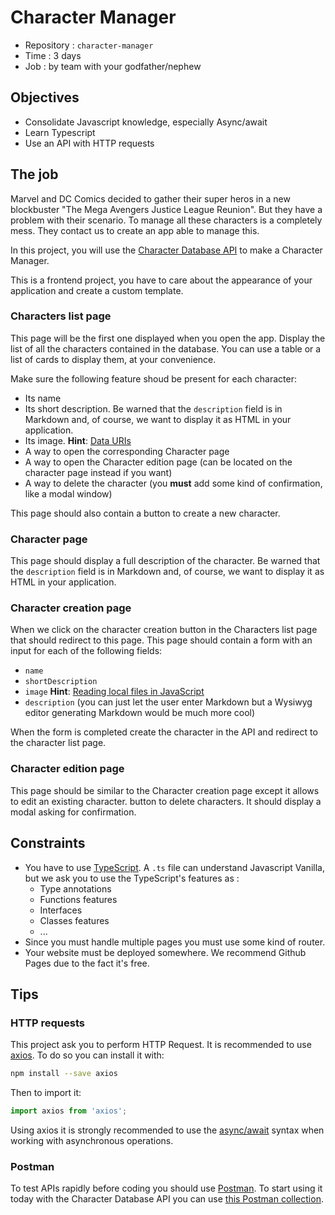 # Character Manager

- Repository : `character-manager`
- Time : 3 days
- Job : by team with your godfather/nephew

## Objectives 

- Consolidate Javascript knowledge, especially Async/await
- Learn Typescript
- Use an API with HTTP requests



## The job

Marvel and DC Comics decided to gather their super heros in a new blockbuster "The Mega Avengers Justice League Reunion". But they have a problem with their scenario. To manage all these characters is a completely mess. They contact us to create an app able to manage this.  

In this project, you will use the [Character Database API](https://character-database.becode.xyz/) to make a Character Manager.  
  
This is a frontend project, you have to care about the appearance of your application and create a custom template.

### Characters list page

This page will be the first one displayed when you open the app. Display the list of all the characters contained in the database. You can use a table or a list of cards to display them, at your convenience.

Make sure the following feature shoud be present for each character:

* Its name
* Its short description. Be warned that the `description` field is in Markdown and, of course, we want to display it as HTML in your application.
* Its image. **Hint**: [Data URIs](https://css-tricks.com/data-uris/)
* A way to open the corresponding Character page
* A way to open the Character edition page (can be located on the character page instead if you want)
* A way to delete the character (you **must** add some kind of confirmation, like a modal window)

This page should also contain a button to create a new character.

### Character page

This page should display a full description of the character. Be warned that the `description` field is in Markdown and, of course, we want to display it as HTML in your application.

### Character creation page

When we click on the character creation button in the Characters list page that should redirect to this page. This page should contain a form with an input for each of the following fields:

* `name`
* `shortDescription`
* `image` **Hint**: [Reading local files in JavaScript](https://www.html5rocks.com/en/tutorials/file/dndfiles/)
* `description` (you can just let the user enter Markdown but a Wysiwyg editor generating Markdown would be much more cool)

When the form is completed create the character in the API and redirect to the character list page.

### Character edition page

This page should be similar to the Character creation page except it allows to edit an existing character.
button to delete characters. It should display a modal asking for confirmation.


## Constraints

* You have to use [TypeScript](https://www.typescriptlang.org/). A `.ts` file can understand Javascript Vanilla, but we ask you to use the TypeScript's features as :
	- Type annotations
	- Functions features
	- Interfaces
	- Classes features
	- ...
* Since you must handle multiple pages you must use some kind of router. 
* Your website must be deployed somewhere. We recommend Github Pages due to the fact it's free.

## Tips

### HTTP requests

This project ask you to perform HTTP Request. It is recommended to use [axios](https://github.com/axios/axios). To do so you can install it with:

```bash
npm install --save axios
```

Then to import it:

```javascript
import axios from 'axios';
```
Using axios it is strongly recommended to use the [async/await](https://javascript.info/async-await) syntax when working with asynchronous operations.

### Postman

To test APIs rapidly before coding you should use [Postman](https://www.getpostman.com/). 
To start using it today with the Character Database API you can use [this Postman collection](https://static.becode.xyz/character-database/characters-database.postman_collection.json).


